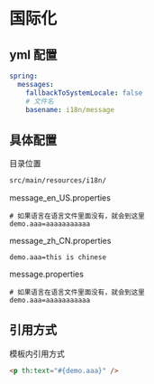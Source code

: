 # 国际化

## yml 配置

```yaml
spring:
  messages:
    fallbackToSystemLocale: false
    # 文件名
    basename: i18n/message
```

## 具体配置

目录位置

```sh
src/main/resources/i18n/
```

message_en_US.properties

```properties
# 如果语言在语言文件里面没有，就会到这里
demo.aaa=aaaaaaaaaaa
```

message_zh_CN.properties

```properties
demo.aaa=this is chinese
```

message.properties

```properties
# 如果语言在语言文件里面没有，就会到这里
demo.aaa=aaaaaaaaaaa
```

## 引用方式

模板内引用方式

```html
<p th:text="#{demo.aaa}" />
```

